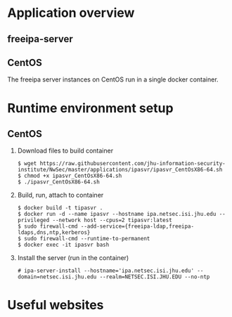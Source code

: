# Application overview
## freeipa-server

## CentOS
The freeipa server instances on CentOS run in a single docker container.

# Runtime environment setup
## CentOS
1. Download files to build container
    ```
    $ wget https://raw.githubusercontent.com/jhu-information-security-institute/NwSec/master/applications/ipasvr/ipasvr_CentOsX86-64.sh
    $ chmod +x ipasvr_CentOsX86-64.sh
    $ ./ipasvr_CentOsX86-64.sh
    ```
1. Build, run, attach to container
    ```
    $ docker build -t tipasvr .
    $ docker run -d --name ipasvr --hostname ipa.netsec.isi.jhu.edu --privileged --network host --cpus=2 tipasvr:latest
    $ sudo firewall-cmd --add-service={freeipa-ldap,freeipa-ldaps,dns,ntp,kerberos}
    $ sudo firewall-cmd --runtime-to-permanent
    $ docker exec -it ipasvr bash
    ```
1. Install the server (run in the container)
    ```
    # ipa-server-install --hostname='ipa.netsec.isi.jhu.edu' --domain=netsec.isi.jhu.edu --realm=NETSEC.ISI.JHU.EDU --no-ntp
    ```
# Useful websites

